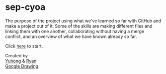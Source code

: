 # sep-cyoa

The purpose of the project using what we've learned so far with GitHub and make a project out of it. Some of the skills are making different files and linking them with one another, collaborating without having a merge conflict, and an overview of what we have known already so far.

Click [here](start/start.md) to start.

Created by  
[Yuhong](https://github.com/YuhongZ9309) & [Ryan](https://github.com/Ryanc8401)  
[Google Drawing](https://docs.google.com/drawings/d/1flfSDioFJDAMlPwEDCXu-VEu6laSEunADnqqWKHBU9Q/edit?usp=sharing)